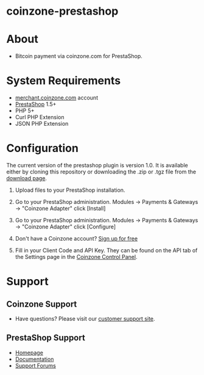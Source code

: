 # coinzone-prestashop

#  About

  * Bitcoin payment via coinzone.com for PrestaShop.

#  System Requirements

  * [merchant.coinzone.com](https://merchant.coinzone.com/signup?source=prestashop) account
  * [PrestaShop](https://www.prestashop.com/en/system-requirements) 1.5+
  * PHP 5+
  * Curl PHP Extension
  * JSON PHP Extension

#  Configuration

The current version of the prestashop plugin is version 1.0. It is available either by
cloning this repository or downloading the .zip or .tgz file from the
[download page](https://github.com/CoinzoneBV/coinzone-prestashop/releases/download/1.0/coinzoneadapter.zip).

1. Upload files to your PrestaShop installation.

2. Go to your PrestaShop administration. Modules -&gt; Payments &amp; Gateways -&gt;
"Coinzone Adapter" click [Install]

3. Go to your PrestaShop administration. Modules -&gt; Payments &amp; Gateways -&gt;
"Coinzone Adapter" click [Configure]

4. Don't have a Coinzone account? [Sign up for free](https://merchant.coinzone.com/signup?source=prestashop)

5. Fill in your Client Code and API Key. They can be found on the API tab of the Settings page in the [Coinzone Control Panel](https://merchant.coinzone.com/settings#apiTab).


#  Support

##  Coinzone Support

  * Have questions? Please visit our [customer support site](http://support.coinzone.com/).

##  PrestaShop Support

  * [Homepage](http://www.prestashop.com)
  * [Documentation](http://doc.prestashop.com/)
  * [Support Forums](http://www.prestashop.com/forums/)

